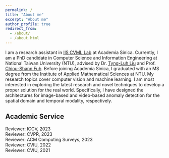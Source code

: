 ```yaml
---
permalink: /
title: "About me"
excerpt: "About me"
author_profile: true
redirect_from: 
  - /about/
  - /about.html
---
```


I am a research assistant in [IIS CVML Lab](https://homepage.iis.sinica.edu.tw/~liutyng/index.html) at Academia Sinica. Currently, I am a PhD candidate in  Computer Science and Information Engineering at National Taiwan University (NTU), advised by Dr. [Tyng-Luh Liu](https://homepage.iis.sinica.edu.tw/pages/liutyng/index_en.html) and Prof. [Chiou-Shann Fuh](https://www.csie.ntu.edu.tw/~fuh/). Before joining Academia Sinica, I graduated with an MS degree from the Institute of Applied Mathematical Sciences at NTU.  My research topics cover computer vision and machine learning. I am most interested in exploring the latest research and novel techniques to develop a proper solution for the real world. Specifically, I have designed the architectures for image-based and video-based anomaly detection for the spatial domain and temporal modality, respectively.



## Academic Service
Reviewer: ICCV, 2023  
Reviewer: CVPR, 2023  
Reviewer: ACM Computing Surveys, 2023  
Reviewer: CVIU, 2022  
Reviewer: CVIU, 2021


